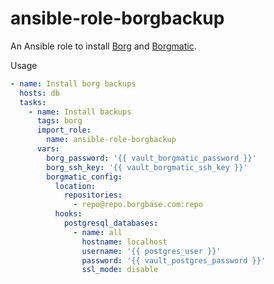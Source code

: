# ansible-role-borgbackup

An Ansible role to install [Borg](https://github.com/borgbackup/borg) and [Borgmatic](https://github.com/witten/borgmatic).

Usage
```yaml
- name: Install borg backups
  hosts: db
  tasks:
    - name: Install backups
      tags: borg
      import_role:
        name: ansible-role-borgbackup
      vars:
        borg_password: '{{ vault_borgmatic_password }}'
        borg_ssh_key: '{{ vault_borgmatic_ssh_key }}'
        borgmatic_config:
          location:
            repositories:
              - repo@repo.borgbase.com:repo
          hooks:
            postgresql_databases:
              - name: all
                hostname: localhost
                username: '{{ postgres_user }}'
                password: '{{ vault_postgres_password }}'
                ssl_mode: disable
```
